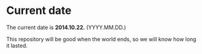 # Current date

The current date is **2014.10.22.** (YYYY.MM.DD.)

This repository will be good when the world ends, so we will know how long it lasted.